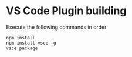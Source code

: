  
# VS Code Plugin building

Execute the following commands in order

```
npm install
npm install vsce -g
vsce package
```